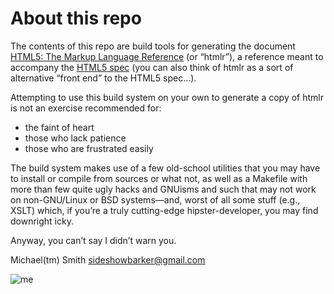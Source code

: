 # About this repo

The contents of this repo are build tools for generating the document
[HTML5: The Markup Language Reference](http://dev.w3.org/html5/markup/)
(or “htmlr”), a reference meant to accompany the
[HTML5 spec](http://dev.w3.org/html5/spec-author-view/)
(you can also think of htmlr as a sort of alternative “front end”
to the HTML5 spec…).

Attempting to use this build system on your own to generate a copy
of htmlr is not an exercise recommended for:

* the faint of heart
* those who lack patience
* those who are frustrated easily

The build system makes use of a few old-school utilities that you
may have to install or compile from sources or what not, as well
as a Makefile with more than few quite ugly hacks and GNUisms and
such that may not work on non-GNU/Linux or BSD systems—and, worst
of all some stuff (e.g., XSLT) which, if you’re a truly
cutting-edge hipster-developer, you may find downright icky.

Anyway, you can’t say I didn’t warn you.

Michael(tm) Smith <sideshowbarker@gmail.com>

![me](http://github.com/sideshowbarker/jsblog/raw/master/me.jpg)
